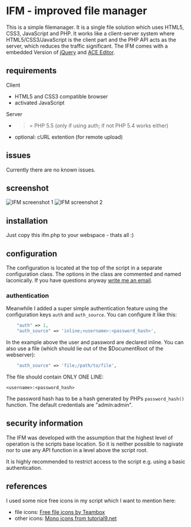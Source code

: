 # IFM - improved file manager
This is a simple filemanager. It is a single file solution which uses HTML5, CSS3, JavaScript and PHP. It works like a client-server system where HTML5/CSS3/JavaScript is the client part and the PHP API acts as the server, which reduces the traffic significant.
The IFM comes with a embedded Version of [jQuery](http://jquery.com) and [ACE Editor](http://ace.c9.io).

## requirements
Client
  * HTML5 and CSS3 compatible browser
  * activated JavaScript

Server
  * >= PHP 5.5 (only if using auth; if not PHP 5.4 works either)
  * optional: cURL extention (for remote upload)

## issues
Currently there are no known issues.

## screenshot
![IFM screenshot 1](https://misterunknown.de/static/ifm-screenshot-1.png "IFM screenshot")
![IFM screenshot 2](https://misterunknown.de/static/ifm-screenshot-2.png "IFM screenshot")

## installation
Just copy this ifm.php to your webspace - thats all :)

## configuration
The configuration is located at the top of the script in a separate configuration class. The options in the class are commented and named laconically. If you have questions anyway [write me an email](mailto:marco@misterunknown.de).

### authentication
Meanwhile I added a super simple authentication feature using the configuration keys `auth` and `auth_source`. You can configure it like this:
```php
    "auth" => 1,
    "auth_source" => 'inline;<username>:<password_hash>',
```
In the example above the user and password are declared inline. You can also use a file (which should lie out of the $DocumentRoot of the webserver):
```php
	"auth_source" => 'file;/path/to/file',
```
The file should contain ONLY ONE LINE:
```
<username>:<password_hash>
```
The password hash has to be a hash generated by PHPs `password_hash()` function. The default credentials are "admin:admin".


## security information
The IFM was developed with the assumption that the highest level of operation is the scripts base location. So it is neither possible to nagivate nor to use any API function in a level above the script root.

It is highly recommended to restrict access to the script e.g. using a basic authentication.

## references
I used some nice free icons in my script which I want to mention here:
  * file icons: [Free file icons by Teambox](https://github.com/teambox/Free-file-icons)
  * other icons: [Mono icons from tutorial9.net](http://www.tutorial9.net/downloads/108-mono-icons-huge-set-of-minimal-icons/)
